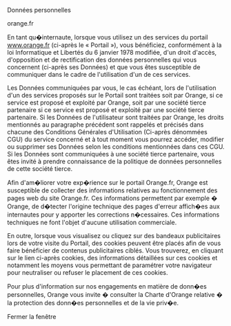 Données personnelles

orange.fr

En tant qu�internaute, lorsque vous utilisez un des services du portail www.orange.fr (ci-après le « Portail »), vous bénéficiez, conformément à la loi Informatique et Libertés du 6 janvier 1978 modifiée, d'un droit d'accès, d'opposition et de rectification des données personnelles qui vous concernent (ci-après ses Données) et que vous êtes susceptible de communiquer dans le cadre de l'utilisation d'un de ces services.

  

Les Données communiquées par vous, le cas échéant, lors de l'utilisation d'un des services proposés sur le Portail sont traitées soit par Orange, si ce service est proposé et exploité par Orange, soit par une société tierce partenaire si ce service est proposé et exploité par une société tierce partenaire. Si les Données de l'utilisateur sont traitées par Orange, les droits mentionnés au paragraphe précédent sont rappelés et précisés dans chacune des Conditions Générales d'Utilisation (Ci-après dénommées CGU) du service concerné et à tout moment vous pourrez accéder, modifier ou supprimer ses Données selon les conditions mentionnées dans ces CGU. Si les Données sont communiquées à une société tierce partenaire, vous êtes invité à prendre connaissance de la politique de données personnelles de cette société tierce.

  

Afin d'am�liorer votre exp�rience sur le portail Orange.fr, Orange est susceptible de collecter des informations relatives au fonctionnement des pages web du site Orange.fr. Ces informations permettent par exemple � Orange, de d�tecter l'origine technique des pages d'erreur affich�es aux internautes pour y apporter les corrections n�cessaires. Ces informations techniques ne font l'objet d'aucune utilisation commerciale.

  

En outre, lorsque vous visualisez ou cliquez sur des bandeaux publicitaires lors de votre visite du Portail, des cookies peuvent être placés afin de vous faire bénéficier de contenus publicitaires ciblés. Vous trouverez, en cliquant sur le lien ci-après cookies, des informations détaillées sur ces cookies et notamment les moyens vous permettant de paramétrer votre navigateur pour neutraliser ou refuser le placement de ces cookies.

  

Pour plus d'information sur nos engagements en matière de donn�es personnelles, Orange vous invite � consulter la Charte d'Orange relative � la protection des donn�es personnelles et de la vie priv�e.

Fermer la fenêtre